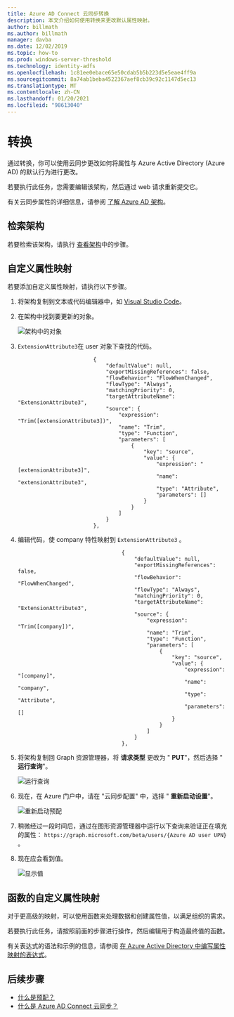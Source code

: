 ```yaml
---
title: Azure AD Connect 云同步转换
description: 本文介绍如何使用转换来更改默认属性映射。
author: billmath
ms.author: billmath
manager: davba
ms.date: 12/02/2019
ms.topic: how-to
ms.prod: windows-server-threshold
ms.technology: identity-adfs
ms.openlocfilehash: 1c81ee0ebace65e50cdab5b5b223d5e5eae4ff9a
ms.sourcegitcommit: 8a74ab1beba4522367aef8cb39c92c1147d5ec13
ms.translationtype: MT
ms.contentlocale: zh-CN
ms.lasthandoff: 01/20/2021
ms.locfileid: "98613040"
---
```

# <a name="transformations"></a>转换

通过转换，你可以使用云同步更改如何将属性与 Azure Active Directory (Azure AD) 的默认行为进行更改。

若要执行此任务，您需要编辑该架构，然后通过 web 请求重新提交它。

有关云同步属性的详细信息，请参阅 [了解 Azure AD 架构](concept-attributes.md)。


## <a name="retrieve-the-schema"></a>检索架构
若要检索该架构，请执行 [查看架构](concept-attributes.md#view-the-schema)中的步骤。 

## <a name="custom-attribute-mapping"></a>自定义属性映射
若要添加自定义属性映射，请执行以下步骤。

1. 将架构复制到文本或代码编辑器中，如 [Visual Studio Code](https://code.visualstudio.com/)。
1. 在架构中找到要更新的对象。

   ![架构中的对象](media/how-to-transformation/transform-1.png)</br>
1. `ExtensionAttribute3`在 user 对象下查找的代码。

    ```
                            {
                                "defaultValue": null,
                                "exportMissingReferences": false,
                                "flowBehavior": "FlowWhenChanged",
                                "flowType": "Always",
                                "matchingPriority": 0,
                                "targetAttributeName": "ExtensionAttribute3",
                                "source": {
                                    "expression": "Trim([extensionAttribute3])",
                                    "name": "Trim",
                                    "type": "Function",
                                    "parameters": [
                                        {
                                            "key": "source",
                                            "value": {
                                                "expression": "[extensionAttribute3]",
                                                "name": "extensionAttribute3",
                                                "type": "Attribute",
                                                "parameters": []
                                            }
                                        }
                                    ]
                                }
                            },
    ```
1. 编辑代码，使 company 特性映射到 `ExtensionAttribute3` 。

   ```
                                    {
                                        "defaultValue": null,
                                        "exportMissingReferences": false,
                                        "flowBehavior": "FlowWhenChanged",
                                        "flowType": "Always",
                                        "matchingPriority": 0,
                                        "targetAttributeName": "ExtensionAttribute3",
                                        "source": {
                                            "expression": "Trim([company])",
                                            "name": "Trim",
                                            "type": "Function",
                                            "parameters": [
                                                {
                                                    "key": "source",
                                                    "value": {
                                                        "expression": "[company]",
                                                        "name": "company",
                                                        "type": "Attribute",
                                                        "parameters": []
                                                    }
                                                }
                                            ]
                                        }
                                    },
   ```
 1. 将架构复制回 Graph 资源管理器，将 **请求类型** 更改为 " **PUT**"，然后选择 " **运行查询**"。

    ![运行查询](media/how-to-transformation/transform-2.png)

 1. 现在，在 Azure 门户中，请在 "云同步配置" 中，选择 " **重新启动设置**"。

    ![重新启动预配](media/how-to-transformation/transform-3.png)

 1. 稍微经过一段时间后，通过在图形资源管理器中运行以下查询来验证正在填充的属性： `https://graph.microsoft.com/beta/users/{Azure AD user UPN}` 。
 1. 现在应会看到值。

    ![显示值](media/how-to-transformation/transform-4.png)

## <a name="custom-attribute-mapping-with-function"></a>函数的自定义属性映射
对于更高级的映射，可以使用函数来处理数据和创建属性值，以满足组织的需求。

若要执行此任务，请按照前面的步骤进行操作，然后编辑用于构造最终值的函数。

有关表达式的语法和示例的信息，请参阅 [在 Azure Active Directory 中编写属性映射的表达式](reference-expressions.md)。


## <a name="next-steps"></a>后续步骤 

- [什么是预配？](what-is-provisioning.md)
- [什么是 Azure AD Connect 云同步？](what-is-cloud-sync.md)

